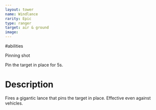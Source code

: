```yaml
---
layout: tower
name: Windlance
rarity: Epic
type: ranger
target: air & ground
image: 
---
```


#abilities

Pinning shot

Pin the target in place for 5s.

# Description

Fires a gigantic lance that pins the target in place. Effective even against vehicles.
